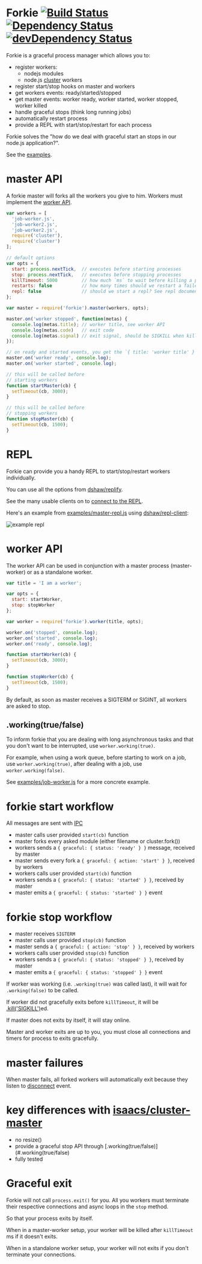 # Forkie [![Build Status](https://travis-ci.org/vvo/forkie.png?branch=master)](https://travis-ci.org/vvo/forkie) [![Dependency Status](https://david-dm.org/vvo/forkie.png?theme=shields.io)](https://david-dm.org/vvo/forkie) [![devDependency Status](https://david-dm.org/vvo/forkie/dev-status.png?theme=shields.io)](https://david-dm.org/vvo/forkie#info=devDependencies)

Forkie is a graceful process manager which allows you to:
- register workers:
  - nodejs modules
  - node.js [cluster](http://nodejs.org/api/cluster.html#cluster_cluster_fork_env) workers
- register start/stop hooks on master and workers
- get workers events: ready/started/stopped
- get master events: worker ready, worker started, worker stopped, worker killed
- handle graceful stops (think long running jobs)
- automatically restart process
- provide a REPL with start/stop/restart for each process

Forkie solves the "how do we deal with graceful start an stops in our node.js application?".

See the [examples](examples/).

# master API

A forkie master will forks all the workers you give to him.
Workers must implement the [worker API](#worker-api).

```js
var workers = [
  'job-worker.js',
  'job-worker2.js',
  'job-worker2.js',
  require('cluster'),
  require('cluster')
];

// default options
var opts = {
  start: process.nextTick,  // executes before starting processes
  stop: process.nextTick,   // executes before stopping processes
  killTimeout: 5000         // how much `ms` to wait before killing a process that does not exits by itself
  restarts: false           // how many times should we restart a failed process, put `Infinity` or -1 for infinite restarts
  repl: false               // should we start a repl? See repl documentation
};

var master = require('forkie').master(workers, opts);

master.on('worker stopped', function(metas) {
  console.log(metas.title); // worker title, see worker API
  console.log(metas.code)   // exit code
  console.log(metas.signal) // exit signal, should be SIGKILL when killTimeout occurs
});

// on ready and started events, you get the `{ title: 'worker title' }`
master.on('worker ready', console.log);
master.on('worker started', console.log);

// this will be called before
// starting workers
function startMaster(cb) {
  setTimeout(cb, 3000);
}

// this will be called before
// stopping workers
function stopMaster(cb) {
  setTimeout(cb, 1500);
}
```

# REPL

Forkie can provide you a handy REPL to start/stop/restart workers individually.

You can use all the options from [dshaw/replify](https://github.com/dshaw/replify#options).

See the many usable clients on to [connect to the REPL](https://github.com/dshaw/replify#connect-to-the-repl).

Here's an example from [examples/master-repl.js](examples/master-repl.js) using
[dshaw/repl-client](https://github.com/dshaw/repl-client):

![example repl](http://dl.dropbox.com/u/3508235/Selection_152.png)

# worker API

The worker API can be used in conjunction with a
master process (master-worker) or as a standalone worker.

```js
var title = 'I am a worker';

var opts = {
  start: startWorker,
  stop: stopWorker
};

var worker = require('forkie').worker(title, opts);

worker.on('stopped', console.log);
worker.on('started', console.log);
worker.on('ready', console.log);

function startWorker(cb) {
  setTimeout(cb, 3000);
}

function stopWorker(cb) {
  setTimeout(cb, 1500);
}
```

By default, as soon as master receives a
SIGTERM or SIGINT, all workers are asked to stop.

## .working(true/false)

To inform forkie that you are dealing with long asynchronous tasks
and that you don't want to be interrupted, use `worker.working(true)`.

For example, when using a work queue,
before starting to work on a job, use `worker.working(true)`,
after dealing with a job, use `worker.working(false)`.

See [examples/job-worker.js](examples/job-worker.js) for
a more concrete example.

# forkie start workflow

All messages are sent with [IPC](http://nodejs.org/api/child_process.html#child_process_child_send_message_sendhandle)

- master calls user provided `start(cb)` function
- master forks every asked module (either filename or cluster.fork())
- workers sends a `{ graceful: { status: 'ready' } }` message, received by master
- master sends every fork a `{ graceful: { action: 'start' } }`, received by workers
- workers calls user provided `start(cb)` function
- workers sends a `{ graceful: { status: 'started' } }`, received by master
- master emits a `{ graceful: { status: 'started' } }` event

# forkie stop workflow

- master receives `SIGTERM`
- master calls user provided `stop(cb)` function
- master sends a `{ graceful: { action: 'stop' } }`, received by workers
- workers calls user provided `stop(cb)` function
- workers sends a `{ graceful: { status: 'stopped' } }`, received by master
- master emits a `{ graceful: { status: 'stopped' } }` event

If worker was working (i.e. `.working(true)` was called last), it will wait
for `.working(false)` to be called.

If worker did not gracefully exits before `killTimeout`, it will be [.kill('SIGKILL')](http://nodejs.org/api/child_process.html#child_process_child_kill_signal)ed.

If master does not exits by itself, it will stay online.

Master and worker exits are up to you, you must close all connections and timers for process
to exits gracefully.

# master failures

When master fails, all forked workers will automatically exit because they listen
to [disconnect](http://nodejs.org/api/child_process.html#child_process_event_disconnect) event.

# key differences with [isaacs/cluster-master](https://github.com/isaacs/cluster-master)

- no resize()
- provide a graceful stop API through [.working(true/false)](#.working(true/false)
- fully tested

# Graceful exit

Forkie will not call `process.exit()` for you.
All you workers must terminate their respective
connections and async loops in the `stop` method.

So that your process exits by itself.

When in a master-worker setup, your worker will be killed
after `killTimeout` ms if it doesn't exits.

When in a standalone worker setup, your worker will
not exits if you don't terminate your connections.

